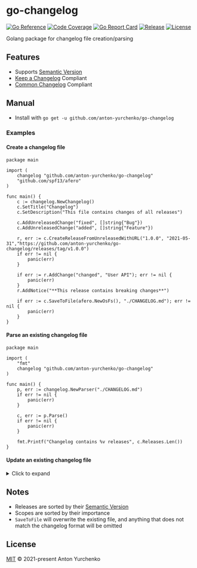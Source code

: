 # go-changelog

[![Go Reference](https://pkg.go.dev/badge/github.com/anton-yurchenko/go-changelog.svg)](https://pkg.go.dev/github.com/anton-yurchenko/go-changelog)
[![Code Coverage](https://codecov.io/gh/anton-yurchenko/go-changelog/branch/main/graph/badge.svg)](https://codecov.io/gh/anton-yurchenko/go-changelog)
[![Go Report Card](https://goreportcard.com/badge/github.com/anton-yurchenko/go-changelog)](https://goreportcard.com/report/github.com/anton-yurchenko/go-changelog)
[![Release](https://img.shields.io/github/v/release/anton-yurchenko/go-changelog)](https://github.com/anton-yurchenko/go-changelog/releases/latest)
[![License](https://img.shields.io/github/license/anton-yurchenko/go-changelog)](LICENSE.md)

Golang package for changelog file creation/parsing

## Features

- Supports [Semantic Version](https://semver.org/)
- [Keep a Changelog](https://keepachangelog.com/) Compliant
- [Common Changelog](https://common-changelog.org/) Compliant

## Manual

- Install with `go get -u github.com/anton-yurchenko/go-changelog`

### Examples

#### Create a changelog file

```golang
package main

import (
    changelog "github.com/anton-yurchenko/go-changelog"
    "github.com/spf13/afero"
)

func main() {
    c := changelog.NewChangelog()
    c.SetTitle("Changelog")
    c.SetDescription("This file contains changes of all releases")

    c.AddUnreleasedChange("fixed", []string{"Bug"})
    c.AddUnreleasedChange("added", []string{"Feature"})

    r, err := c.CreateReleaseFromUnreleasedWithURL("1.0.0", "2021-05-31","https://github.com/anton-yurchenko/go-changelog/releases/tag/v1.0.0")
    if err != nil {
        panic(err)
    }

    if err := r.AddChange("changed", "User API"); err != nil {
        panic(err)
    }
    r.AddNotice("**This release contains breaking changes**")

    if err := c.SaveToFile(afero.NewOsFs(), "./CHANGELOG.md"); err != nil {
        panic(err)
    }
}
```

#### Parse an existing changelog file

```golang
package main

import (
    "fmt"
    changelog "github.com/anton-yurchenko/go-changelog"
)

func main() {
    p, err := changelog.NewParser("./CHANGELOG.md")
    if err != nil {
        panic(err)
    }

    c, err := p.Parse()
    if err != nil {
        panic(err)
    }

    fmt.Printf("Changelog contains %v releases", c.Releases.Len())
}
```

#### Update an existing changelog file

<details><summary>Click to expand</summary>

```golang
package main

import (
    changelog "github.com/anton-yurchenko/go-changelog"
    "github.com/spf13/afero"
)

func main() {
    p, err := changelog.NewParser("./CHANGELOG.md")
    if err != nil {
        panic(err)
    }

    c, err := p.Parse()
    if err != nil {
        panic(err)
    }

    r := c.GetRelease("1.2.1")
    if r == nil {
        panic("Release does not exists")
    }

    r.Yanked = true

    c.SaveToFile(afero.NewOsFs(), "./CHANGELOG.md")
    if err != nil {
        panic(err)
    }
}
```

</details>  

## Notes

- Releases are sorted by their [Semantic Version](https://semver.org/)
- Scopes are sorted by their importance
- `SaveToFile` will overwrite the existing file, and anything that does not match the changelog format will be omitted

## License

[MIT](LICENSE.md) © 2021-present Anton Yurchenko
